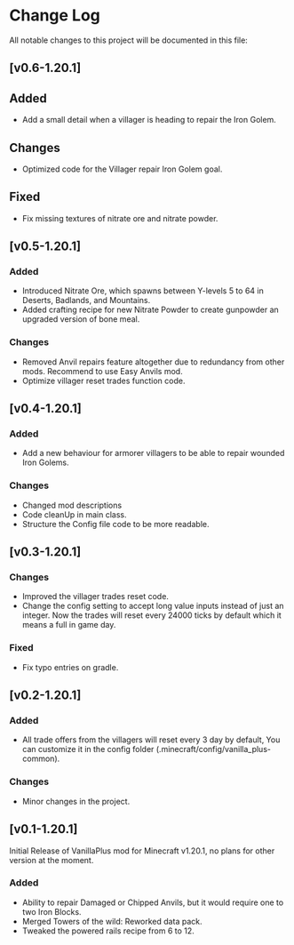 
# Change Log
All notable changes to this project will be documented in this file:
## [v0.6-1.20.1]
## Added
- Add a small detail when a villager is heading to repair the Iron Golem.

## Changes
- Optimized code for the Villager repair Iron Golem goal.

## Fixed
- Fix missing textures of nitrate ore and nitrate powder.

## [v0.5-1.20.1]
### Added
- Introduced Nitrate Ore, which spawns between Y-levels 5 to 64 in Deserts, Badlands, and Mountains.
- Added crafting recipe for new Nitrate Powder to create gunpowder an upgraded version of bone meal.

### Changes
- Removed Anvil repairs feature altogether due to redundancy from other mods. Recommend to use Easy Anvils mod.
- Optimize villager reset trades function code.

## [v0.4-1.20.1]
### Added
- Add a new behaviour for armorer villagers to be able to repair wounded Iron Golems.

### Changes
- Changed mod descriptions
- Code cleanUp in main class.
- Structure the Config file code to be more readable.

## [v0.3-1.20.1]
### Changes
- Improved the villager trades reset code.
- Change the config setting to accept long value inputs instead of just an integer. Now the trades will reset every 24000 ticks by default which it means a full in game day.

### Fixed
- Fix typo entries on gradle.

## [v0.2-1.20.1]
### Added

- All trade offers from the villagers will reset every 3 day by default, You can customize it in the config folder (.minecraft/config/vanilla_plus-common).

### Changes
- Minor changes in the project.

## [v0.1-1.20.1]

Initial Release of VanillaPlus mod for Minecraft v1.20.1, no plans for other version at the moment.
### Added

- Ability to repair Damaged or Chipped Anvils, but it would require one to two Iron Blocks.
- Merged Towers of the wild: Reworked data pack.
- Tweaked the powered rails recipe from 6 to 12.